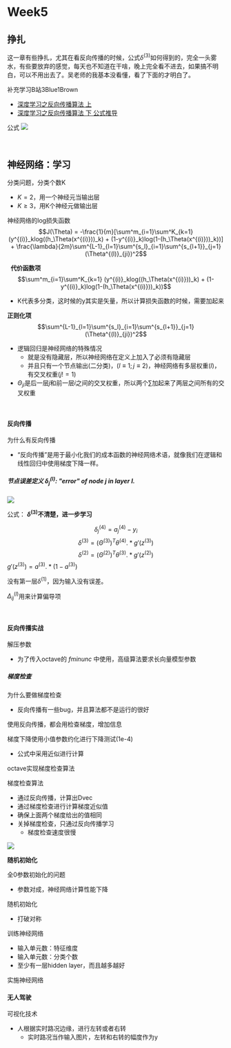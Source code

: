# Week5

## 挣扎
这一章有些挣扎，尤其在看反向传播的时候，公式$\delta^{(3)}$如何得到的，完全一头雾水，有些要放弃的感觉，每天也不知道在干啥，晚上完全看不进去，如果搞不明白，可以不用出去了。吴老师的我基本没看懂，看了下面的才明白了。

补充学习B站3Blue1Brown
- [深度学习之反向传播算法 上](https://www.bilibili.com/video/av16577449)
- [深度学习之反向传播算法 下 公式推导](https://www.bilibili.com/video/av16577449/?p=2)

公式
![](https://user-images.githubusercontent.com/41643043/56329121-8e3ed200-61b4-11e9-8ccf-a4f6beb3266c.png)


&nbsp;

## 神经网络：学习

分类问题，分类个数K
- $K = 2$，用一个神经元当输出层
- $K \geq 3$，用K个神经元做输出层

神经网络的log损失函数
$$J(\Theta) = -\frac{1}{m}[\sum^m_{i=1}\sum^K_{k=1} (y^{(i)}_klog((h_\Theta(x^{(i)}))_k) + (1-y^{(i)}_k)log(1-(h_\Theta(x^{(i)}))_k))] + \frac{\lambda}{2m}\sum^{L-1}_{l=1}\sum^{s_l}_{i=1}\sum^{s_{l+1}}_{j=1}(\Theta^{(l)}_{ji})^2$$

&nbsp;
**代价函数项**
$$\sum^m_{i=1}\sum^K_{k=1} (y^{(i)}_klog((h_\Theta(x^{(i)}))_k) + (1-y^{(i)}_k)log(1-(h_\Theta(x^{(i)}))_k))$$

- K代表多分类，这时候的y其实是矢量，所以计算损失函数的时候，需要加起来


**正则化项** 
$$\sum^{L-1}_{l=1}\sum^{s_l}_{i=1}\sum^{s_{l+1}}_{j=1}(\Theta^{(l)}_{ji})^2$$

- 逻辑回归是神经网络的特殊情况
    - 就是没有隐藏层，所以神经网络在定义上加入了必须有隐藏层
    - 并且只有一个节点输出(二分类)，($l \equiv 1; j \equiv 2$)，神经网络有多层权重($l$)，有交叉权重($j!=1$)
- $\Theta_{ji}$是后一层$j$和前一层$i$之间的交叉权重，所以两个$\sum$加起来了两层之间所有的交叉权重

&nbsp;
#### 反向传播
为什么有反向传播
- “反向传播”是用于最小化我们的成本函数的神经网络术语，就像我们在逻辑和线性回归中使用梯度下降一样。

##### 节点误差定义 $\delta_j^{(l)}$: "error" of node $j$ in layer $l$.

![](https://user-images.githubusercontent.com/41643043/56089754-55f47680-5eca-11e9-9a5b-2100a91f2070.png)

公式： **$\delta^{(3)}$不清楚，进一步学习**

$$\delta^{(4)}_j = a^{(4)}_j - y_i$$
$$\delta^{(3)} = (\Theta^{(3)})^T\theta^{(4)}.*g'(z^{(3)})$$
$$\delta^{(2)} = (\Theta^{(2)})^T\theta^{(3)}.*g'(z^{(2)})$$
$g'(z^{(3)}) = a^{(3)}.*(1-a^{(3)})$

没有第一层$\delta^{(1)}$，因为输入没有误差。

$\Delta^{(l)}_{ij}$用来计算偏导项


&nbsp;
#### 反向传播实战

解压参数
- 为了传入octave的 $fminunc$ 中使用，高级算法要求长向量模型参数



##### 梯度检查

为什么要做梯度检查
- 反向传播有一些bug，并且算法都不是运行的很好

使用反向传播，都会用检查梯度，增加信息


梯度下降使用小值参数约化进行下降测试(1e-4)
- 公式中采用近似进行计算

octave实现梯度检查算法

梯度检查算法
- 通过反向传播，计算出Dvec
- 通过梯度检查进行计算梯度近似值
- 确保上面两个梯度给出的值相同
- 关掉梯度检查，只通过反向传播学习
    - 梯度检查速度很慢

![](https://user-images.githubusercontent.com/41643043/56102305-cf3da900-5f5e-11e9-8429-57e078b7a6d2.png)

**随机初始化**


全0参数初始化的问题
- 参数对成，神经网络计算性能下降


随机初始化
- 打破对称


训练神经网络
- 输入单元数：特征维度
- 输入单元数：分类个数
- 至少有一层hidden layer，而且越多越好

实施神经网络




#### 无人驾驶

可视化技术
- 人根据实时路况边缘，进行左转或者右转
    - 实时路况当作输入图片，左转和右转的幅度作为y








